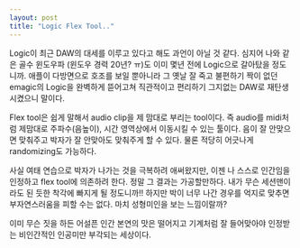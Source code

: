 ```yaml
---
layout: post
title: "Logic Flex Tool.."
---
```



Logic이 최근 DAW의 대세를 이루고 있다고 해도 과언이 아닐 것 같다. 심지어 나와 같은 골수 윈도우파 (윈도우 경력 20년? ㅠ)도 이미 몇년 전에 Logic으로 갈아탔을 정도니까. 애플이 다방면으로 호조를 보일 뿐아니라 그 옛날 잘 죽고 불편하기 짝이 없던 emagic의 Logic을 완벽하게 뜯어고쳐 직관적이고 편리하기 그지없는 DAW로 재탄생시켰으니 말이다.




Flex tool은 쉽게 말해서 audio clip을 제 맘대로 부리는 tool이다. 즉 audio를 midi처럼 제맘대로 주파수(음높이), 시간 영역상에서 이동시킬 수 있는 툴이다. 음이 잘 안맞으면 맞춰주고 박자가 잘 안맞아도 맞춰주게 할 수 있다. 물론 적당히 어긋나게 randomizing도 가능하다.




사실 여태 연습으로 박자가 나가는 것을 극복하려 애써왔지만, 이젠 나 스스로 인간임을 인정하고 flex tool에 의존하려 한다. 정말 그 결과는 가공할만하다. 내가 무슨 세션맨이라도 된 듯한 착각에 빠지게 될 정도니까!! 하지만 박이 너무 나간 경우를 억지로 맞추면 부자연스러움을 피할 수는 없다. 마치 성형미인을 보는 느낌이랄까? 




이미 무슨 짓을 하든 어설픈 인간 본연의 맛은 떨어지고 기계처럼 잘 들어맞아야 인정받는 비인간적인 인공미만 부각되는 세상이다.


